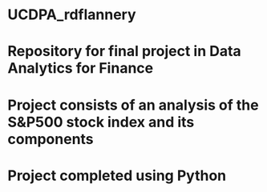 # UCDPA_rdflannery
# Repository for final project in Data Analytics for Finance 
# Project consists of an analysis of the S&P500 stock index and its components
# Project completed using Python
